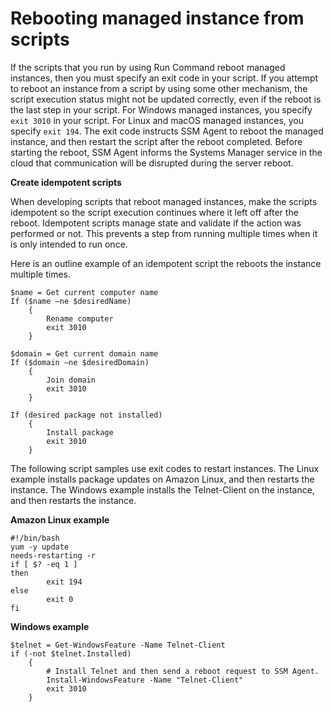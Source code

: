 # Rebooting managed instance from scripts<a name="send-commands-reboot"></a>

If the scripts that you run by using Run Command reboot managed instances, then you must specify an exit code in your script\. If you attempt to reboot an instance from a script by using some other mechanism, the script execution status might not be updated correctly, even if the reboot is the last step in your script\. For Windows managed instances, you specify `exit 3010` in your script\. For Linux and macOS managed instances, you specify `exit 194`\. The exit code instructs SSM Agent to reboot the managed instance, and then restart the script after the reboot completed\. Before starting the reboot, SSM Agent informs the Systems Manager service in the cloud that communication will be disrupted during the server reboot\.

**Create idempotent scripts**

When developing scripts that reboot managed instances, make the scripts idempotent so the script execution continues where it left off after the reboot\. Idempotent scripts manage state and validate if the action was performed or not\. This prevents a step from running multiple times when it is only intended to run once\.

Here is an outline example of an idempotent script the reboots the instance multiple times\.

```
$name = Get current computer name
If ($name –ne $desiredName) 
	{
		Rename computer
		exit 3010
	}
            
$domain = Get current domain name
If ($domain –ne $desiredDomain) 
	{
		Join domain
		exit 3010
	}
            
If (desired package not installed) 
	{
		Install package
		exit 3010
	}
```

The following script samples use exit codes to restart instances\. The Linux example installs package updates on Amazon Linux, and then restarts the instance\. The Windows example installs the Telnet\-Client on the instance, and then restarts the instance\. 

**Amazon Linux example**

```
#!/bin/bash
yum -y update
needs-restarting -r
if [ $? -eq 1 ]
then
        exit 194
else
        exit 0
fi
```

**Windows example**

```
$telnet = Get-WindowsFeature -Name Telnet-Client
if (-not $telnet.Installed)
	{ 
		# Install Telnet and then send a reboot request to SSM Agent.
		Install-WindowsFeature -Name "Telnet-Client"
		exit 3010 
	}
```